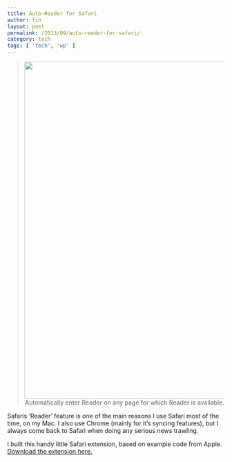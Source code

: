 ```yaml
---
title: Auto-Reader for Safari
author: fin
layout: post
permalink: /2013/09/auto-reader-for-safari/
category: tech
tags: [ 'tech', 'wp' ]
---
```

> <p style="text-align: center;">
>   <img class="aligncenter size-full wp-image-875" title="Safari Reader" alt="Screen Shot 2013-09-06 at 14.56.03" src="http://finbarrbrady.com/wp-content/uploads/2013/09/Screen-Shot-2013-09-06-at-14.56.03.png" width="1580" height="780" />Automatically enter Reader on any page for which Reader is available.
> </p>

Safaris &#8216;Reader&#8217; feature is one of the main reasons I use Safari most of the time, on my Mac. I also use Chrome (mainly for it&#8217;s syncing features), but I always come back to Safari when doing any serious news trawling.

I built this handy little Safari extension, based on example code from Apple. [Download the extension here.][1]

&nbsp;

 [1]: http://www.jellysms.com/files/AutoReader/AutoReader.safariextz "AutoReader"

